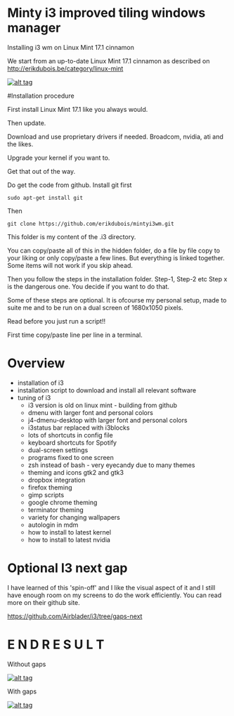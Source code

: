 # Minty i3 improved tiling windows manager
Installing i3 wm on Linux Mint 17.1 cinnamon

We start from an up-to-date Linux Mint 17.1 cinnamon as described on 
http://erikdubois.be/category/linux-mint



<a target="_blank" href="http://erikdubois.be/wp-content/uploads/2015/05/final_linuxmint171.png">
<img style="max-width:100%;" data-canonical-src="http://erikdubois.be/wp-content/uploads/2015/05/final_linuxmint171.png" alt="alt tag" src="http://erikdubois.be/wp-content/uploads/2015/05/final_linuxmint171.png">
</a>

#Installation procedure

First install Linux Mint 17.1 like you always would.

Then update.

Download and use proprietary drivers if needed.
Broadcom, nvidia, ati and the likes.

Upgrade your kernel if you want to. 

Get that out of the way. 

Do get the code from github. Install git first

	sudo apt-get install git

Then

	git clone https://github.com/erikdubois/mintyi3wm.git

This folder is my content of the .i3 directory.

You can copy/paste all of this in the hidden folder, do a file by file copy to your liking or only copy/paste a few lines. But everything is linked together. Some items will not work if you skip ahead.

Then you follow the steps in the installation folder. Step-1, Step-2 etc Step x is the dangerous one. You decide if you want to do that.

Some of these steps are optional. It is ofcourse my personal setup, made to suite me and to be run on a dual screen of 1680x1050 pixels.

Read before you just run a script!!

First time copy/paste line per line in a terminal.

# Overview

- installation of i3
- installation script to download and install all relevant software
- tuning of i3
	- i3 version is old on linux mint - building from github
	- dmenu with larger font and personal colors
	- j4-dmenu-desktop with larger font and personal colors
	- i3status bar replaced with i3blocks
	- lots of shortcuts in config file
	- keyboard shortcuts for Spotify
	- dual-screen settings
	- programs fixed to one screen
	- zsh instead of bash - very eyecandy due to many themes
	- theming and icons gtk2 and gtk3
	- dropbox integration
	- firefox theming
	- gimp scripts
	- google chrome theming
	- terminator theming
	- variety for changing wallpapers
	- autologin in mdm
	- how to install to latest kernel
	- how to install to latest nvidia

# Optional I3 next gap

I have learned of this 'spin-off' and I like the visual aspect of it and I still have enough room on my screens to do the work efficiently.
You can read more on their github site.

https://github.com/Airblader/i3/tree/gaps-next


# E N D   R E S U L T

Without gaps

<a target="_blank" href="http://erikdubois.be/wp-content/uploads/2015/05/i3_on_linux_mint_17_1.png">
<img style="max-width:100%;" data-canonical-src="http://erikdubois.be/wp-content/uploads/2015/05/i3_on_linux_mint_17_1.png" alt="alt tag" src="http://erikdubois.be/wp-content/uploads/2015/05/i3_on_linux_mint_17_1.png">
</a>

With gaps

<a target="_blank" href="http://erikdubois.be/wp-content/uploads/2015/05/mintyi3withgaps.png">
<img style="max-width:100%;" data-canonical-src="http://erikdubois.be/wp-content/uploads/2015/05/mintyi3withgaps.png" alt="alt tag" src="http://erikdubois.be/wp-content/uploads/2015/05/mintyi3withgaps.png">
</a>


